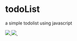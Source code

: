 <h1>todoList</h1>
<p>a simple todolist using javascript</p>

<p>
    <a href="https://github.com/itsmeEVIL/todoList/blob/master/LICENSE">
        <img src="https://img.shields.io/github/license/itsmeEVIL/todoList?color=brightgreen&style=for-the-badge"/>
    </a>
    <a href="https://www.codefactor.io/repository/github/itsmeevil/todolist">
        <img src="https://img.shields.io/codefactor/grade/github/itsmeEVIL/todoList/master?style=for-the-badge&logo=codefactor"/>
    </a>
    <a href="https://itsmeevil.github.io/todoList/">
        <img scr="https://img.shields.io/website?down_color=red&down_message=offline&style=for-the-badge&up_color=brightgreen&up_message=online&url=https%3A%2F%2Fitsmeevil.github.io%2FtodoList%2F" />
    </a>
</p>
